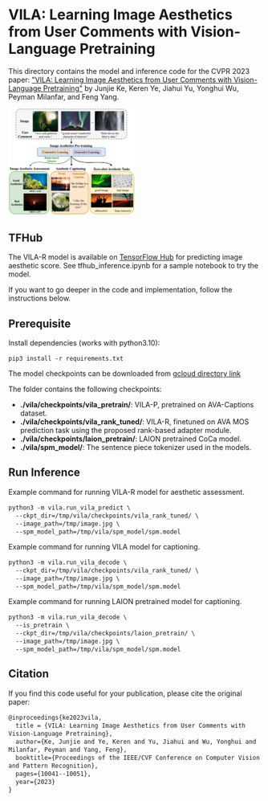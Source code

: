 # VILA: Learning Image Aesthetics from User Comments with Vision-Language Pretraining

This directory contains the model and inference code for the CVPR 2023 paper:
["VILA: Learning Image Aesthetics from User Comments with Vision-Language
Pretraining"](https://openaccess.thecvf.com/content/CVPR2023/html/Ke_VILA_Learning_Image_Aesthetics_From_User_Comments_With_Vision-Language_Pretraining_CVPR_2023_paper.html)
by Junjie Ke, Keren Ye, Jiahui Yu, Yonghui Wu, Peyman Milanfar, and Feng Yang.

<img src="images/overview.png" alt="Model overview" style="width: 50%;">

## TFHub

The VILA-R model is available on [TensorFlow Hub](https://tfhub.dev/s?q=vila)
for predicting image aesthetic score. See tfhub_inference.ipynb for a sample
notebook to try the model.

If you want to go deeper in the code and implementation, follow the instructions below.

## Prerequisite

Install dependencies (works with python3.10):

```
pip3 install -r requirements.txt
```

The model checkpoints can be downloaded from 
[gcloud directory link](https://console.cloud.google.com/storage/browser/gresearch/vila)

The folder contains the following checkpoints:

-   **./vila/checkpoints/vila_pretrain/**: VILA-P, pretrained on AVA-Captions
    dataset.
-   **./vila/checkpoints/vila_rank_tuned/**: VILA-R, finetuned on AVA MOS
    prediction task using the proposed rank-based adapter module.
-   **./vila/checkpoints/laion_pretrain/**: LAION pretrained CoCa model.
-   **./vila/spm_model/**: The sentence piece tokenizer used in the models.

## Run Inference

Example command for running VILA-R model for aesthetic assessment.

```shell
python3 -m vila.run_vila_predict \
  --ckpt_dir=/tmp/vila/checkpoints/vila_rank_tuned/ \
  --image_path=/tmp/image.jpg \
  --spm_model_path=/tmp/vila/spm_model/spm.model
```

Example command for running VILA model for captioning.

```shell
python3 -m vila.run_vila_decode \
  --ckpt_dir=/tmp/vila/checkpoints/vila_rank_tuned/ \
  --image_path=/tmp/image.jpg \
  --spm_model_path=/tmp/vila/spm_model/spm.model
```

Example command for running LAION pretrained model for captioning.

```shell
python3 -m vila.run_vila_decode \
  --is_pretrain \
  --ckpt_dir=/tmp/vila/checkpoints/laion_pretrain/ \
  --image_path=/tmp/image.jpg \
  --spm_model_path=/tmp/vila/spm_model/spm.model
```

## Citation

If you find this code useful for your publication, please cite the original
paper:

```
@inproceedings{ke2023vila,
  title = {VILA: Learning Image Aesthetics from User Comments with Vision-Language Pretraining},
  author={Ke, Junjie and Ye, Keren and Yu, Jiahui and Wu, Yonghui and Milanfar, Peyman and Yang, Feng},
  booktitle={Proceedings of the IEEE/CVF Conference on Computer Vision and Pattern Recognition},
  pages={10041--10051},
  year={2023}
}
```
